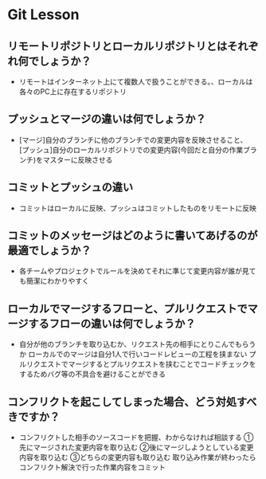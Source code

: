 # Git Lesson

## リモートリポジトリとローカルリポジトリとはそれぞれ何でしょうか？

* リモートはインターネット上にて複数人で扱うことができる。、ローカルは各々のPC上に存在するリポジトリ

## プッシュとマージの違いは何でしょうか？

* [マージ]自分のブランチに他のブランチでの変更内容を反映させること、
[プッシュ]自分のローカルリポジトリでの変更内容(今回だと自分の作業ブランチ)をマスターに反映させる

## コミットとプッシュの違い

* コミットはローカルに反映、プッシュはコミットしたものをリモートに反映

## コミットのメッセージはどのように書いてあげるのが最適でしょうか？

* 各チームやプロジェクトでルールを決めてそれに準じて変更内容が誰が見ても簡潔にわかりやすく

## ローカルでマージするフローと、プルリクエストでマージするフローの違いは何でしょうか？

* 自分が他のブランチを取り込むか、リクエスト先の相手にとりこんでもらうか
ローカルでのマージは自分1人で行いコードレビューの工程を挟まない
プルリクエストでマージするとプルリクエストを挟むことでコードチェックをするためバグ等の不具合を避けることができる

## コンフリクトを起こしてしまった場合、どう対処すべきですか？

* コンフリクトした相手のソースコードを把握、わからなければ相談する
①先にマージされた変更内容を取り込む
②後にマージしようとしている変更内容を取り込む
③どちらの変更内容も取り込む
取り込み作業が終わったらコンフリクト解決で行った作業内容をコミット

